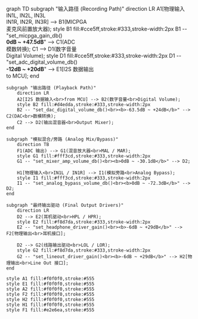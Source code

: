 graph TD
    subgraph "输入路径 (Recording Path)"
        direction LR
        A1[物理输入<br>IN1L, IN2L, IN3L<br>IN1R, IN2R, IN3R] --> B1(MICPGA<br>麦克风前置放大器);
        style B1 fill:#cce5ff,stroke:#333,stroke-width:2px
        B1 -- "set_micpga_gain_db()<br><b>0dB ~ +47.5dB</b>" --> C1(ADC<br>模数转换);
        C1 --> D1(数字音量<br>Digital Volume);
        style D1 fill:#cce5ff,stroke:#333,stroke-width:2px
        D1 -- "set_adc_digital_volume_db()<br><b>-12dB ~ +20dB</b>" --> E1[I2S 数据输出<br>to MCU];
    end

    subgraph "输出路径 (Playback Path)"
        direction LR
        A2[I2S 数据输入<br>from MCU] --> B2(数字音量<br>Digital Volume);
        style B2 fill:#d4edda,stroke:#333,stroke-width:2px
        B2 -- "set_dac_digital_volume_db()<br><b>-63.5dB ~ +24dB</b>" --> C2(DAC<br>数模转换);
        C2 --> D2(输出混音器<br>Output Mixer);
    end
    
    subgraph "模拟混合/旁路 (Analog Mix/Bypass)"
        direction TB
        F1(ADC 输出) --> G1(混音放大器<br>MAL / MAR);
        style G1 fill:#fff3cd,stroke:#333,stroke-width:2px
        G1 -- "set_mixer_amp_volume_db()<br><b>0dB ~ -30.1dB</b>" --> D2;
        
        H1[物理输入<br>IN1L / IN1R] --> I1(模拟旁路<br>Analog Bypass);
        style I1 fill:#fff3cd,stroke:#333,stroke-width:2px
        I1 -- "set_analog_bypass_volume_db()<br><b>0dB ~ -72.3dB</b>" --> D2;
    end

    subgraph "最终输出驱动 (Final Output Drivers)"
        direction LR
        D2 --> E2(耳机驱动<br>HPL / HPR);
        style E2 fill:#f8d7da,stroke:#333,stroke-width:2px
        E2 -- "set_headphone_driver_gain()<br><b>-6dB ~ +29dB</b>" --> F2[物理输出<br>耳机接口];
        
        D2 --> G2(线路输出驱动<br>LOL / LOR);
        style G2 fill:#f8d7da,stroke:#333,stroke-width:2px
        G2 -- "set_lineout_driver_gain()<br><b>-6dB ~ +29dB</b>" --> H2[物理输出<br>Line Out 接口];
    end

    style A1 fill:#f0f0f0,stroke:#555
    style E1 fill:#f0f0f0,stroke:#555
    style A2 fill:#f0f0f0,stroke:#555
    style F2 fill:#f0f0f0,stroke:#555
    style H2 fill:#f0f0f0,stroke:#555
    style H1 fill:#f0f0f0,stroke:#555
    style F1 fill:#e2e6ea,stroke:#555